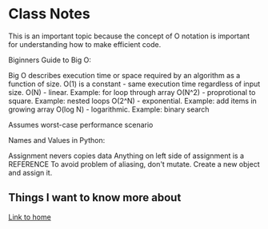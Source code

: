 # Class Notes

This is an important topic because the concept of O notation is important for understanding how to make efficient code.

Biginners Guide to Big O:

Big O describes execution time or space required by an algorithm as a function of size.
O(1) is a constant - same execution time regardless of input size.
O(N) - linear.  Example: for loop through array
O(N^2) - proprotional to square.  Example: nested loops
O(2^N) - exponential.  Example: add items in growing array
O(log N) - logarithmic.  Example: binary search

Assumes worst-case performance scenario

Names and Values in Python:

Assignment nevers copies data
Anything on left side of assignment is a REFERENCE
To avoid problem of aliasing, don't mutate.  Create a new object and assign it.

## Things I want to know more about

[Link to home](https://mikeshen7.github.io/reading-notes)
